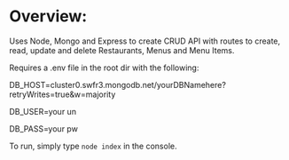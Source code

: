 # Overview:

Uses Node, Mongo and Express to create CRUD API with routes
to create, read, update and delete Restaurants, Menus and Menu Items.

Requires a .env file in the root dir with the following:

DB_HOST=cluster0.swfr3.mongodb.net/yourDBNamehere?retryWrites=true&w=majority

DB_USER=your un

DB_PASS=your pw

To run, simply type `node index` in the console.
